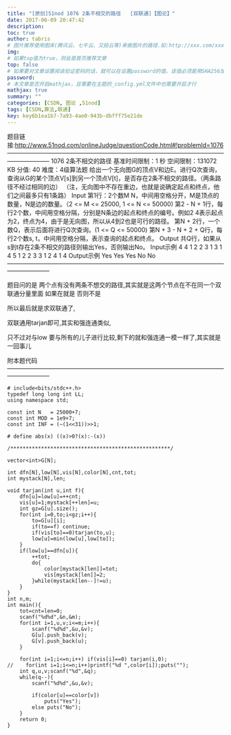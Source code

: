 ```yaml
---
title: "[原创]51nod 1076 2条不相交的路径   [双联通]【图论】"
date: 2017-06-09 20:47:42
description:
toc: true
author: tabris
# 图片推荐使用图床(腾讯云、七牛云、又拍云等)来做图片的路径.如:http://xxx.com/xxx.jpg
img:
# 如果top值为true，则会是首页推荐文章
top: false
# 如果要对文章设置阅读验证密码的话，就可以在设置password的值，该值必须是用SHA256加密后的密码，防止被他人识破
password:
# 本文章是否开启mathjax，且需要在主题的_config.yml文件中也需要开启才行
mathjax: true
summary: ""
categories: [CSDN, 图论 ,51nod]
tags: [CSDN,算法,联通]
key: key6b1ea1b7-7a93-4ae0-943b-dbfff75e21de
---
```


题目链接:http://www.51nod.com/onlineJudge/questionCode.html#!problemId=1076
———————————————————————————————————————————
1076 2条不相交的路径
基准时间限制：1 秒 空间限制：131072 KB 分值: 40 难度：4级算法题
给出一个无向图G的顶点V和边E。进行Q次查询，查询从G的某个顶点V[s]到另一个顶点V[t]，是否存在2条不相交的路径。（两条路径不经过相同的边）
（注，无向图中不存在重边，也就是说确定起点和终点，他们之间最多只有1条路）
Input
第1行：2个数M N，中间用空格分开，M是顶点的数量，N是边的数量。（2 <= M <= 25000, 1 <= N <= 50000)
第2 - N + 1行，每行2个数，中间用空格分隔，分别是N条边的起点和终点的编号。例如2 4表示起点为2，终点为4，由于是无向图，所以从4到2也是可行的路径。
第N + 2行，一个数Q，表示后面将进行Q次查询。(1 <= Q <= 50000)
第N + 3 - N + 2 + Q行，每行2个数s, t，中间用空格分隔，表示查询的起点和终点。
Output
共Q行，如果从s到t存在2条不相交的路径则输出Yes，否则输出No。
Input示例
4 4
1 2
2 3
1 3
1 4
5
1 2
2 3
3 1
2 4
1 4
Output示例
Yes
Yes
Yes
No
No
———————————————————————————————————————————

题目问的是 两个点有没有两条不想交的路径,其实就是这两个节点在不在同一个双联通分量里面 如果在就是 否则不是


所以最后就是求双联通了,

双联通用tarjan即可,其实和强连通类似,

只不过对与low 要与所有的儿子进行比较,剩下的就和强连通一模一样了,其实就是一回事儿



附本题代码
———————————————————————————————————————————
```
# include<bits/stdc++.h>
typedef long long int LL;
using namespace std;

const int N   = 25000+7;
const int MOD = 1e9+7;
const int INF = (~(1<<31))>>1;

# define abs(x) ((x)>0?(x):-(x))

/****************************************************/

vector<int>G[N];

int dfn[N],low[N],vis[N],color[N],cnt,tot;
int mystack[N],len;

void tarjan(int u,int f){
    dfn[u]=low[u]=++cnt;
    vis[u]=1;mystack[++len]=u;
    int gz=G[u].size();
    for(int i=0,to;i<gz;i++){
        to=G[u][i];
        if(to==f) continue;
        if(vis[to]==0)tarjan(to,u);
        low[u]=min(low[u],low[to]);
    }
    if(low[u]==dfn[u]){
        ++tot;
        do{
            color[mystack[len]]=tot;
            vis[mystack[len]]=2;
        }while(mystack[len--]!=u);
    }
}
int n,m;
int main(){
    tot=cnt=len=0;
    scanf("%d%d",&n,&m);
    for(int i=1,u,v;i<=m;i++){
        scanf("%d%d",&u,&v);
        G[u].push_back(v);
        G[v].push_back(u);
    }

    for(int i=1;i<=n;i++) if(vis[i]==0) tarjan(i,0);
//    for(int i=1;i<=n;i++)printf("%d ",color[i]);puts("");
    int q,u,v;scanf("%d",&q);
    while(q--){
        scanf("%d%d",&u,&v);

        if(color[u]==color[v])
            puts("Yes");
        else puts("No");
    }
    return 0;
}

```